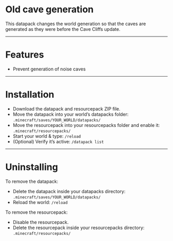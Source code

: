 # Old cave generation

This datapack changes the world generation so that the caves are generated as they were before the Cave Cliffs update.

---

# Features
- Prevent generation of noise caves

---

# Installation
- Download the datapack and resourcepack ZIP file.
- Move the datapack into your world’s datapacks folder: ``.minecraft/saves/YOUR_WORLD/datapacks/``
- Move the resourcepack into your resourcepacks folder and enable it: ``.minecraft/resourcepacks/``
- Start your world & type: ``/reload``
- (Optional) Verify it’s active: ``/datapack list``

---

# Uninstalling

To remove the datapack:

- Delete the datapack inside your datapacks directory: ``.minecraft/saves/YOUR_WORLD/datapacks/``
- Reload the world: ``/reload``

To remove the resourcepack:

- Disable the resourcepack.
- Delete the resourcepack inside your resourcepacks directory: ``.minecraft/resourcepacks/``